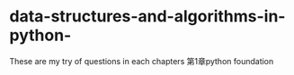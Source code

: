 # data-structures-and-algorithms-in-python-
These are my try of questions in each chapters
第1章python foundation

